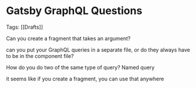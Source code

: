 # Gatsby GraphQL Questions

Tags: [[Drafts]]

Can you create a fragment that takes an argument?

can you put your GraphQL queries in a separate file, or do they always have to be in the component file?

How do you do two of the same type of query? Named query

it seems like if you create a fragment, you can use that anywhere